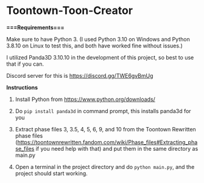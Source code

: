 # Toontown-Toon-Creator

**===Requirements===**

Make sure to have Python 3. (I used Python 3.10 on Windows and Python 3.8.10 on Linux to test this, and both have worked fine without issues.)

I utilized Panda3D 3.10.10 in the development of this project, so best to use that if you can.

Discord server for this is https://discord.gg/TWE6gvBmUg

**Instructions**

1. Install Python from https://www.python.org/downloads/ 

2. Do `pip install panda3d` in command prompt, this installs panda3d for you

3. Extract phase files 3, 3.5, 4, 5, 6, 9, and 10 from the Toontown Rewritten phase files (https://toontownrewritten.fandom.com/wiki/Phase_files#Extracting_phase_files if you need help with that) and put them in the same directory as main.py

4. Open a terminal in the project directory and do `python main.py`, and the project should start working.
